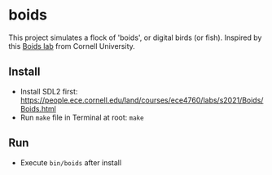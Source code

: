 # boids
This project simulates a flock of 'boids', or digital birds (or fish). Inspired by this [Boids lab](https://people.ece.cornell.edu/land/courses/ece4760/labs/s2021/Boids/Boids.html) from Cornell University.

## Install
- Install SDL2 first: https://people.ece.cornell.edu/land/courses/ece4760/labs/s2021/Boids/Boids.html
- Run `make` file in Terminal at root: `make`

## Run
- Execute `bin/boids` after install

